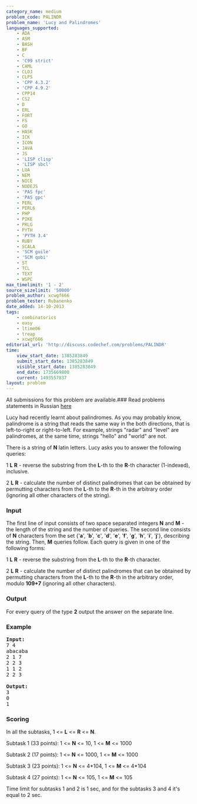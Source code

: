```yaml
---
category_name: medium
problem_code: PALINDR
problem_name: 'Lucy and Palindromes'
languages_supported:
    - ADA
    - ASM
    - BASH
    - BF
    - C
    - 'C99 strict'
    - CAML
    - CLOJ
    - CLPS
    - 'CPP 4.3.2'
    - 'CPP 4.9.2'
    - CPP14
    - CS2
    - D
    - ERL
    - FORT
    - FS
    - GO
    - HASK
    - ICK
    - ICON
    - JAVA
    - JS
    - 'LISP clisp'
    - 'LISP sbcl'
    - LUA
    - NEM
    - NICE
    - NODEJS
    - 'PAS fpc'
    - 'PAS gpc'
    - PERL
    - PERL6
    - PHP
    - PIKE
    - PRLG
    - PYTH
    - 'PYTH 3.4'
    - RUBY
    - SCALA
    - 'SCM guile'
    - 'SCM qobi'
    - ST
    - TCL
    - TEXT
    - WSPC
max_timelimit: '1 - 2'
source_sizelimit: '50000'
problem_author: xcwgf666
problem_tester: Rubanenko
date_added: 14-10-2013
tags:
    - combinatorics
    - easy
    - ltime06
    - treap
    - xcwgf666
editorial_url: 'http://discuss.codechef.com/problems/PALINDR'
time:
    view_start_date: 1385283849
    submit_start_date: 1385283849
    visible_start_date: 1385283849
    end_date: 1735669800
    current: 1493557837
layout: problem
---
```

All submissions for this problem are available.###  Read problems statements in Russian [here](http://www.codechef.com/download/translated/LTIME06/russian/PALINDR.pdf)

Lucy had recently learnt about palindromes. As you may probably know, palindrome is a string that reads the same way in the both directions, that is left-to-right or right-to-left. For example, strings "radar" and "level" are palindromes, at the same time, strings "hello" and "world" are not.

There is a string of **N** latin letters. Lucy asks you to answer the following queries:

1 **L** **R** - reverse the substring from the **L**-th to the **R**-th character (1-indexed), inclusive.

2 **L** **R** - calculate the number of distinct palindromes that can be obtained by permutting characters from the **L**-th to the **R**-th in the arbitrary order (ignoring all other characters of the string).

### Input

The first line of input consists of two space separated integers **N** and **M** - the length of the string and the number of queries.
The second line consists of **N** characters from the set {'**a**', '**b**', '**c**', '**d**', '**e**', '**f**', '**g**', '**h**', '**i**', '**j**'}, describing the string. Then, **M** queries follow. Each query is given in one of the following forms:

1 **L** **R** - reverse the substring from the **L**-th to the **R**-th character.

2 **L** **R** - calculate the number of distinct palindromes that can be obtained by permutting characters from the **L**-th to the **R**-th in the arbitrary order, modulo **109+7** (ignoring all other characters).

### Output

For every query of the type **2** output the answer on the separate line.

### Example

<pre><b>Input:</b>
7 4
abacaba
2 1 7
2 2 3
1 1 2
2 2 3

<b>Output:</b>
3
0
1
</pre>
### Scoring

In all the subtasks, 1 &lt;= **L** &lt;= **R** &lt;= **N**.

Subtask 1 (33 points): 1 &lt;= **N** &lt;= 10, 1 &lt;= **M** &lt;= 1000

Subtask 2 (17 points): 1 &lt;= **N** &lt;= 1000, 1 &lt;= **M** &lt;= 1000

Subtask 3 (23 points): 1 &lt;= **N** &lt;= 4\*104, 1 &lt;= **M** &lt;= 4\*104

Subtask 4 (27 points): 1 &lt;= **N** &lt;= 105, 1 &lt;= **M** &lt;= 105

Time limit for subtasks 1 and 2 is 1 sec, and for the subtasks 3 and 4 it's equal to 2 sec.
